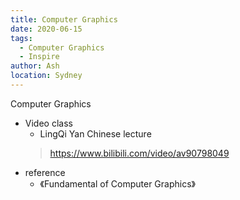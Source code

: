 ```yaml
---
title: Computer Graphics
date: 2020-06-15
tags:
  - Computer Graphics
  - Inspire
author: Ash
location: Sydney  
---
```


Computer Graphics
- Video class
    - LingQi Yan Chinese lecture
    >https://www.bilibili.com/video/av90798049
- reference 
  - 《Fundamental of Computer Graphics》